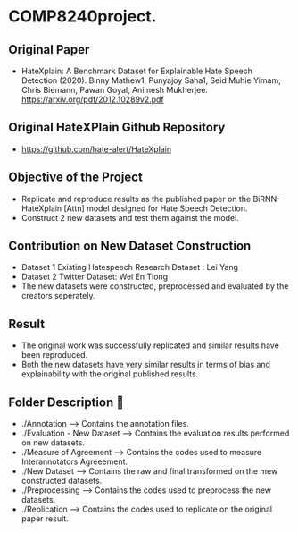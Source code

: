 # COMP8240project. 

## Original Paper
* HateXplain: A Benchmark Dataset for Explainable Hate Speech Detection (2020). Binny Mathew1, Punyajoy Saha1, Seid Muhie Yimam, Chris Biemann, Pawan
Goyal, Animesh Mukherjee. https://arxiv.org/pdf/2012.10289v2.pdf

## Original HateXPlain Github Repository
* https://github.com/hate-alert/HateXplain

## Objective of the Project
- Replicate and reproduce results as the published paper on the BiRNN-HateXplain [Attn] model designed for Hate Speech Detection.
- Construct 2 new datasets and test them against the model.
    
## Contribution on New Dataset Construction 
- Dataset 1 Existing Hatespeech Research Dataset : Lei Yang
- Dataset 2 Twitter Dataset: Wei En Tiong
- The new datasets were constructed, preprocessed and evaluated by the creators seperately. 

## Result
- The original work was successfully replicated and similar results have been reproduced.
- Both the new datasets have very similar results in terms of bias and explainability with the original published results.


## Folder Description 📂

* ./Annotation                    --> Contains the annotation files.
* ./Evaluation - New Dataset      --> Contains the evaluation results performed on new datasets.
* ./Measure of Agreement  	      --> Contains the codes used to measure Interannotators Agreeement.
* ./New Dataset                   --> Contains the raw and final transformed on the mew constructed datasets.
* ./Preprocessing                 --> Contains the codes used to preprocess the new datasets.
* ./Replication                   --> Contains the codes used to replicate on the original paper result.
